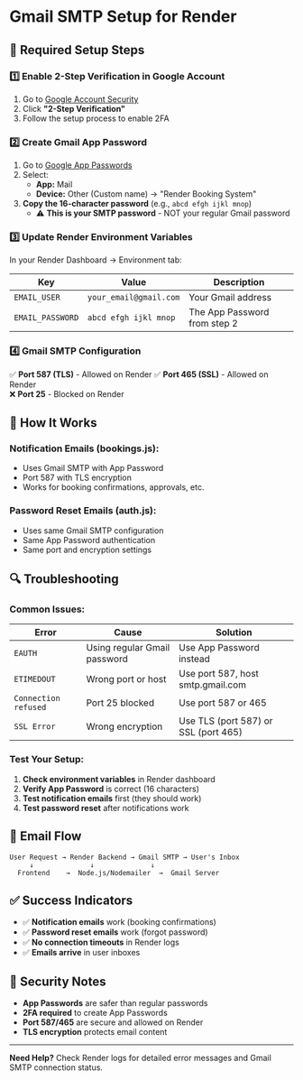 # Gmail SMTP Setup for Render

## 🔧 Required Setup Steps

### 1️⃣ Enable 2-Step Verification in Google Account
1. Go to [Google Account Security](https://myaccount.google.com/security)
2. Click **"2-Step Verification"**
3. Follow the setup process to enable 2FA

### 2️⃣ Create Gmail App Password
1. Go to [Google App Passwords](https://myaccount.google.com/apppasswords)
2. Select:
   - **App:** Mail
   - **Device:** Other (Custom name) → "Render Booking System"
3. **Copy the 16-character password** (e.g., `abcd efgh ijkl mnop`)
   - ⚠️ **This is your SMTP password** - NOT your regular Gmail password

### 3️⃣ Update Render Environment Variables
In your Render Dashboard → Environment tab:

| Key | Value | Description |
|-----|-------|-------------|
| `EMAIL_USER` | `your_email@gmail.com` | Your Gmail address |
| `EMAIL_PASSWORD` | `abcd efgh ijkl mnop` | The App Password from step 2 |

### 4️⃣ Gmail SMTP Configuration
✅ **Port 587 (TLS)** - Allowed on Render
✅ **Port 465 (SSL)** - Allowed on Render  
❌ **Port 25** - Blocked on Render

## 🚀 How It Works

### **Notification Emails (bookings.js):**
- Uses Gmail SMTP with App Password
- Port 587 with TLS encryption
- Works for booking confirmations, approvals, etc.

### **Password Reset Emails (auth.js):**
- Uses same Gmail SMTP configuration
- Same App Password authentication
- Same port and encryption settings

## 🔍 Troubleshooting

### **Common Issues:**

| Error | Cause | Solution |
|-------|-------|----------|
| `EAUTH` | Using regular Gmail password | Use App Password instead |
| `ETIMEDOUT` | Wrong port or host | Use port 587, host smtp.gmail.com |
| `Connection refused` | Port 25 blocked | Use port 587 or 465 |
| `SSL Error` | Wrong encryption | Use TLS (port 587) or SSL (port 465) |

### **Test Your Setup:**
1. **Check environment variables** in Render dashboard
2. **Verify App Password** is correct (16 characters)
3. **Test notification emails** first (they should work)
4. **Test password reset** after notifications work

## 📧 Email Flow

```
User Request → Render Backend → Gmail SMTP → User's Inbox
     ↓              ↓              ↓
  Frontend    →  Node.js/Nodemailer  →  Gmail Server
```

## ✅ Success Indicators

- ✅ **Notification emails** work (booking confirmations)
- ✅ **Password reset emails** work (forgot password)
- ✅ **No connection timeouts** in Render logs
- ✅ **Emails arrive** in user inboxes

## 🔐 Security Notes

- **App Passwords** are safer than regular passwords
- **2FA required** to create App Passwords
- **Port 587/465** are secure and allowed on Render
- **TLS encryption** protects email content

---

**Need Help?** Check Render logs for detailed error messages and Gmail SMTP connection status.

